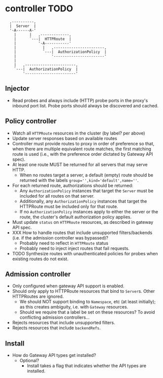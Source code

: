 # controller TODO

```text
  ,----------,
  |  Server  |
  '-A------A-'
    |      |   ,-------------,
    |      `---|  HTTPRoute  |
    |          '-A-----------'
    |            |   ,-----------------------,
    |            `---|  AuthorizationPolicy  |
    |                '-----------------------'
    |
    |   ,-----------------------,
    `---|  AuthorizationPolicy  |
        '-----------------------'
```

## Injector

* Read probes and always include (HTTP) probe ports in the proxy's inbound port
  list. Probe ports should always be discovered and cached.

## Policy controller

* Watch all `HTTPRoute` resources in the cluster (by label? per above)
* Update server responses based on available routes
* Controller must provide routes to proxy in order of preference so that, when
  there are multiple equivalent route matches, the first matching route is used
  (i.e., with the preference order dictated by Gateway API spec).
* At least one route MUST be returned for all servers that may serve HTTP.
  * When no routes target a server, a default (empty) route should be returned
    with the labels `group='',kind='default',name=''`.
* For each returned route, authorizations should be returned:
  * Any `AuthorizationPolicy` instances that target the `Server` must be
    included for all routes on that server.
  * Additionally, any `AuthorizationPolicy` instances that target the HTTPRoute
    must be included only for that route.
  * If no `AuthorizationPolicy` instances apply to either the server or the
    route, the cluster's default authorization policy applies.
* Must update `status` on `HTTPRoute` resources, as described in gateway API spec.
* XXX How to handle routes that include unsupported filters/backends (i.e. if
  the admission controller was bypassed)?
  * Probably need to reflect in `HTTPRoute` status
  * Probably need to inject inject routes that fail requests.
* TODO Synthesize routes with unauthenticated policies for probes when existing
  routes do not exist.

## Admission controller

* Only configured when gateway API support is enabled.
* Should only apply to HTTPRoute resources that bind to `Server`s. Other
  HTTPRoutes are ignored.
  * We should NOT support binding to `Namespace`, etc (at least initially); as
    this creates ambiguity, i.e. with `Gateway` resources.
  * Should we require that a label be set on these resources? To avoid
    conflicting admission controllers...
* Rejects resources that include unsupported filters.
* Rejects resources that include `backendRefs`.

## Install

* How do Gateway API types get installed?
  * Optional?
    * Install takes a flag that indicates whether the API types are installed.
